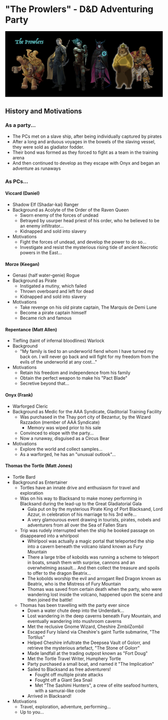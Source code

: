 # "The Prowlers" - D&D Adventuring Party

![The Prowlers](./The-Prowlers.jpg)

## History and Motivations

### As a party...
* The PCs met on a slave ship, after being individually captured by pirates
* After a long and arduous voyages in the bowels of the slaving vessel, they were sold as gladiator fodder.
* Their bond was formed as they forced to fight as a team in the training arena
* And then continued to develop as they escape with Onyx and began an adventure as runaways

### As PCs...

#### Viccard (Daniel)
* Shadow Elf (Shadar-kai) Ranger
* Background as Acolyte of the Order of the Raven Queen
    * Sworn enemy of the forces of undead
    * Betrayed by usurper head priest of his order, who he believed to be an enemy infiltrator...
    * Kidnapped and sold into slavery 
* Motivations
    * Fight the forces of undead, and develop the power to do so...
    * Investigate and resist the mysterious rising tide of ancient Necrotic powers in the East...

#### Morze (Keegan)
* Genasi (half water-genie) Rogue
* Background as Pirate
    * Instigated a mutiny, which failed
    * Thrown overboard and left for dead
    * Kidnapped and sold into slavery 
* Motivations
    * Take revenge on his old pirate captain, The Marquis de Demi Lune
    * Become a pirate captain himself
    * Became rich and famous
    
#### Repentance (Matt Allen)
* Tiefling (taint of infernal bloodlines) Warlock
* Background
    * "My family is tied to an underworld fiend whom I have turned my back on. I will never go back and will fight for my freedom from the evils of the underworld at any cost..."
* Motivations
    * Retain his freedom and independence from his family
    * Obtain the perfect weapon to make his "Pact Blade"
    * Secretive beyond that...

#### Onyx (Frank)
* Warforged Cleric
* Background as Medic for the AAA Syndicate, Gladitorial Training Facility
    * Was purchased in the Thay port city of Bezantur, by the Wizard Razzadon (member of AAA Syndicate)
        * Memory was wiped prior to his sale
    * Convinced to elope with the party...
    * Now a runaway, disguised as a Circus Bear
* Motivations
    * Explore the world and collect samples...
    * As a warforged, he has an "unusual outlook"...
    
#### Thomas the Tortle (Matt Jones)
* Tortle Bard
* Background as Entertainer
    * Tortles have an innate drive and enthusiasm for travel and exploration
    * Was on his way to Blacksand to make money performing in Blacksand during the lead-up to the Great Gladiatorial Gala 
        * Gala put on by the mysterious Pirate King of Port Blacksand, Lord Azzur, in celebration of his marriage to his 3rd wife...
        * A very glamourous event drawing in tourists, pirates, nobels and adventurers from all over the Sea of Fallen Stars
    * Trip was rudely interrupted when the ship he booked passage on disappeared into a whirlpool
        * Whirlpool was actually a magic portal that teleported the ship into a cavern beneath the volcano island known as Fury Mountain
        * There a large tribe of kobolds was running a scheme to teleport in boats, smash them with surprise, cannons and an overwhelming assault... And then collect the treasure and spoils to offer to the dragon Beatrix... 
        * The kobolds worship the evil and arrogant Red Dragon known as Beatrix, who is the Mistress of Fury Mountain
        * Thomas was saved from certain death when the party, who were wandering lost inside the volcano, happened upon the scene and then joined the battle!
    * Thomas has been travelling with the party ever since
        * Down a water chute deep into the Underdark...
        * Lost wandering in the deep caverns beneath Fury Mountain, and eventually wandering into mushroom caverns
        * Met the reclusive Gnome Wizard, Cheshire ZimbilZombil
        * Escaped Fury Island via Cheshire's gaint Turtle submarine, "The Tortilus"
        * Helped Cheshire infultrate the Deepsea Vault of Golorr, and retrieve the mysterious artefact, "The Stone of Golorr"
        * Made landfall at the trading outpost known as "Fort Doug"
        * Met the Tortle Travel Writer, Humphery Tortle
        * Party purchased a small boat, and named it "The Implication"
        * Sailed to Blacksand as free adventurers!
            * Fought off multiple pirate attacks
            * Fought off a Giant Sea Snail
            * Met "The Sashimi Hunters", a crew of elite seafood hunters, with a samurai-like code
        * Arrived in Blacksand!
* Motivations
    * Travel, exploration, adventure, performing...
    * Up to you...
